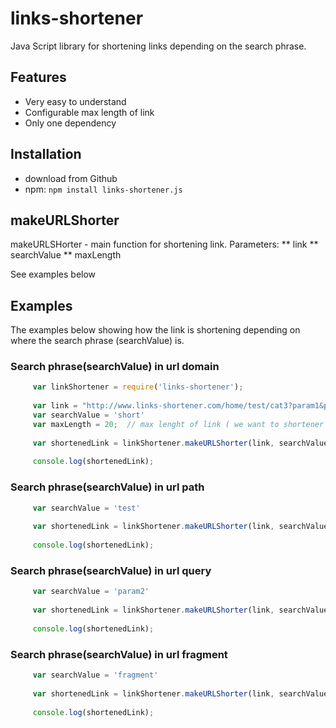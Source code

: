 links-shortener
=======================================================================
Java Script library for shortening links depending on the search phrase.

## Features
* Very easy to understand
* Configurable max length of link
* Only one dependency

## Installation
* download from Github
* npm: `npm install links-shortener.js`

## makeURLShorter 
makeURLSHorter - main function for shortening link. 
Parameters: 
** link 
** searchValue
** maxLength
	
See examples below 

## Examples 
The examples below showing how the link is shortening depending on where the search phrase (searchValue) is. 

### Search phrase(searchValue) in url domain 
```javascript
	 var linkShortener = require('links-shortener');
	 
	 var link = "http://www.links-shortener.com/home/test/cat3?param1&param2&param3#fragment_part";
	 var searchValue = 'short'
	 var maxLength = 20;  // max lenght of link ( we want to shortener link to this length)
	 
	 var shortenedLink = linkShortener.makeURLShorter(link, searchValue, maxLength);
	 
	 console.log(shortenedLink);
```
### Search phrase(searchValue) in url path
```javascript
	 var searchValue = 'test'
	
	 var shortenedLink = linkShortener.makeURLShorter(link, searchValue, maxLength);
	 
	 console.log(shortenedLink);
```
### Search phrase(searchValue) in url query
```javascript
	 var searchValue = 'param2'
	
	 var shortenedLink = linkShortener.makeURLShorter(link, searchValue, maxLength);
	 
	 console.log(shortenedLink);
```
### Search phrase(searchValue) in url fragment
```javascript
	 var searchValue = 'fragment'
	
	 var shortenedLink = linkShortener.makeURLShorter(link, searchValue, maxLength);
	 
	 console.log(shortenedLink);
```





